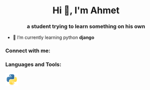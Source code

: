<h1 align="center">Hi 👋, I'm Ahmet</h1>
<h3 align="center">a student trying to learn something on his own</h3>

- 🌱 I’m currently learning python **django**

<h3 align="left">Connect with me:</h3>
<p align="left">
</p>

<h3 align="left">Languages and Tools:</h3>
<p align="left"> <a href="https://www.python.org" target="_blank" rel="noreferrer"> <img src="https://raw.githubusercontent.com/devicons/devicon/master/icons/python/python-original.svg" alt="python" width="40" height="40"/> </a> </p>
